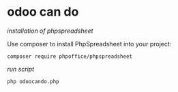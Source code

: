 # odoo can do

*installation of phpspreadsheet*

Use composer to install PhpSpreadsheet into your project:

`composer require phpoffice/phpspreadsheet`

*run script*

`php odoocando.php`